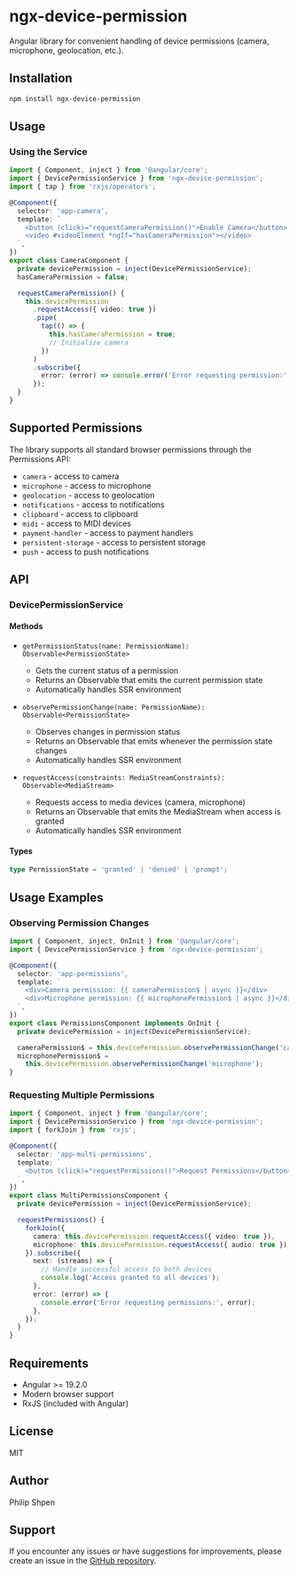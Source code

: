 # ngx-device-permission

Angular library for convenient handling of device permissions (camera, microphone, geolocation, etc.).

## Installation

```bash
npm install ngx-device-permission
```

## Usage

### Using the Service

```typescript
import { Component, inject } from '@angular/core';
import { DevicePermissionService } from 'ngx-device-permission';
import { tap } from 'rxjs/operators';

@Component({
  selector: 'app-camera',
  template: `
    <button (click)="requestCameraPermission()">Enable Camera</button>
    <video #videoElement *ngIf="hasCameraPermission"></video>
  `,
})
export class CameraComponent {
  private devicePermission = inject(DevicePermissionService);
  hasCameraPermission = false;

  requestCameraPermission() {
    this.devicePermission
      .requestAccess({ video: true })
      .pipe(
        tap(() => {
          this.hasCameraPermission = true;
          // Initialize camera
        })
      )
      .subscribe({
        error: (error) => console.error('Error requesting permission:', error),
      });
  }
}
```

## Supported Permissions

The library supports all standard browser permissions through the Permissions API:

- `camera` - access to camera
- `microphone` - access to microphone
- `geolocation` - access to geolocation
- `notifications` - access to notifications
- `clipboard` - access to clipboard
- `midi` - access to MIDI devices
- `payment-handler` - access to payment handlers
- `persistent-storage` - access to persistent storage
- `push` - access to push notifications

## API

### DevicePermissionService

#### Methods

- `getPermissionStatus(name: PermissionName): Observable<PermissionState>`

  - Gets the current status of a permission
  - Returns an Observable that emits the current permission state
  - Automatically handles SSR environment

- `observePermissionChange(name: PermissionName): Observable<PermissionState>`

  - Observes changes in permission status
  - Returns an Observable that emits whenever the permission state changes
  - Automatically handles SSR environment

- `requestAccess(constraints: MediaStreamConstraints): Observable<MediaStream>`
  - Requests access to media devices (camera, microphone)
  - Returns an Observable that emits the MediaStream when access is granted
  - Automatically handles SSR environment

#### Types

```typescript
type PermissionState = 'granted' | 'denied' | 'prompt';
```

## Usage Examples

### Observing Permission Changes

```typescript
import { Component, inject, OnInit } from '@angular/core';
import { DevicePermissionService } from 'ngx-device-permission';

@Component({
  selector: 'app-permissions',
  template: `
    <div>Camera permission: {{ cameraPermission$ | async }}</div>
    <div>Microphone permission: {{ microphonePermission$ | async }}</div>
  `,
})
export class PermissionsComponent implements OnInit {
  private devicePermission = inject(DevicePermissionService);

  cameraPermission$ = this.devicePermission.observePermissionChange('camera');
  microphonePermission$ =
    this.devicePermission.observePermissionChange('microphone');
}
```

### Requesting Multiple Permissions

```typescript
import { Component, inject } from '@angular/core';
import { DevicePermissionService } from 'ngx-device-permission';
import { forkJoin } from 'rxjs';

@Component({
  selector: 'app-multi-permissions',
  template: `
    <button (click)="requestPermissions()">Request Permissions</button>
  `,
})
export class MultiPermissionsComponent {
  private devicePermission = inject(DevicePermissionService);

  requestPermissions() {
    forkJoin({
      camera: this.devicePermission.requestAccess({ video: true }),
      microphone: this.devicePermission.requestAccess({ audio: true }),
    }).subscribe({
      next: (streams) => {
        // Handle successful access to both devices
        console.log('Access granted to all devices');
      },
      error: (error) => {
        console.error('Error requesting permissions:', error);
      },
    });
  }
}
```

## Requirements

- Angular >= 19.2.0
- Modern browser support
- RxJS (included with Angular)

## License

MIT

## Author

Philip Shpen

## Support

If you encounter any issues or have suggestions for improvements, please create an issue in the [GitHub repository](https://github.com/PhilipSh/ngx-device-permission/issues).
